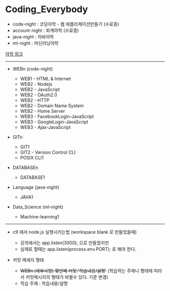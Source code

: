 Coding_Everybody
=

* code-night : 코딩야학 - 웹 애플리케이션만들기 (수료증)  
* account-night : 회계야학 (수료증)  
* java-night : 자바야학
* ml-night : 머신러닝야학 

[야학 링크](https://yah.ac/)
***

* WEBn (code-night)
   * WEB1 - HTML & Internet 
   * WEB2 - Nodejs
   * WEB2 - JavaScript
   * WEB2 - OAuth2.0
   * WEB2 - HTTP
   * WEB2 - Domain Name System
   * WEB2 - Home Server
   * WEB3 - FacebookLogin-JavaScript
   * WEB3 - GoogleLogin-JavaScript
   * WEB3 - Ajax-JavaScript

* GITn
   * GIT1
   * GIT2 - Version Control CLI
   * POSIX CLI1

* DATABASEn
   * DATABASE1

* Language (java-night)
   * JAVA1 

* Data_Science (ml-night)
   * Machine-learning1

*** 

* c9 에서 node.js 실행시키는법 (workspace blank 로 만들었을때)
   * 강의에서는 app.listen(3000); 으로 만들었지만
   * 실제로 할때는 app.listen(process.env.PORT); 로 해야 한다.

* 커밋 메세지 형태
  * ~~WEBn (세부사항) 몇번째 커밋:'학습내용/설명'~~ (학습하는 주제나 형태에 따라서 커밋메시지의 형태가 바뀔수 있다. 기준 변경)
  * 학습 주제 : 학습내용/설명
